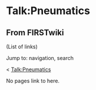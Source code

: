 # Talk:Pneumatics

## From FIRSTwiki

(List of links)

Jump to: navigation, search

< [Talk:Pneumatics](/index.php?title=Talk:Pneumatics&redirect=no "Talk:Pneumatics")

No pages link to here.
